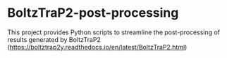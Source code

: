 # BoltzTraP2-post-processing
This project provides Python scripts to streamline the post-processing of results generated by BoltzTraP2 (https://boltztrap2y.readthedocs.io/en/latest/BoltzTraP2.html)
